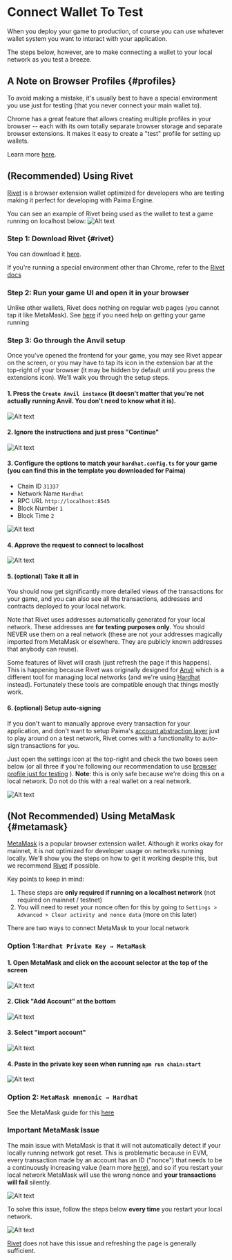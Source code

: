 # Connect Wallet To Test

When you deploy your game to production, of course you can use whatever wallet system you want to interact with your application.

The steps below, however, are to make connecting a wallet to your local network as you test a breeze.

## A Note on Browser Profiles {#profiles}

To avoid making a mistake, it's usually best to have a special environment you use just for testing (that you never connect your main wallet to).

Chrome has a great feature that allows creating multiple profiles in your browser -- each with its own totally separate browser storage and separate browser extensions. It makes it easy to create a "test" profile for setting up wallets.

Learn more [here](https://support.google.com/chrome/answer/2364824?hl=en&co=GENIE.Platform%3DDesktop).

## (Recommended) Using Rivet

[Rivet](https://chromewebstore.google.com/detail/rivet/mobmnpcacgadhkjfelhpemphmmnggnod) is a browser extension wallet optimized for developers who are testing making it perfect for developing with Paima Engine.

You can see an example of Rivet being used as the wallet to test a game running on localhost below:
![Alt text](image-11.png)

### Step 1: Download Rivet {#rivet}

You can download it [here](https://chromewebstore.google.com/detail/rivet/mobmnpcacgadhkjfelhpemphmmnggnod).

If you're running a special environment other than Chrome, refer to the [Rivet docs](https://github.com/paradigmxyz/rivet)

### Step 2: Run your game UI and open it in your browser

Unlike other wallets, Rivet does nothing on regular web pages (you cannot tap it like MetaMask). See [here](./1-how-to-use-paima-engine.md) if you need help on getting your game running

### Step 3: Go through the Anvil setup

Once you've opened the frontend for your game, you may see Rivet appear on the screen, or you may have to tap its icon in the extension bar at the top-right of your browser (it may be hidden by default until you press the extensions icon). We'll walk you through the setup steps.

#### 1. Press the `Create Anvil instance` (it doesn't matter that you're not actually running Anvil. You don't need to know what it is).

![Alt text](image.png)

#### 2. Ignore the instructions and just press "Continue"

![Alt text](image-1.png)

#### 3. Configure the options to match your `hardhat.config.ts` for your game (you can find this in the template you downloaded for Paima)

- Chain ID `31337`
- Network Name `Hardhat`
- RPC URL `http://localhost:8545`
- Block Number `1`
- Block Time `2`

![Alt text](image-2.png)

#### 4. Approve the request to connect to localhost

![Alt text](image-3.png)

#### 5. (optional) Take it all in

You should now get significantly more detailed views of the transactions for your game, and you can also see all the transactions, addresses and contracts deployed to your local network.

Note that Rivet uses addresses automatically generated for your local network. These addresses are **for testing purposes only**. You should NEVER use them on a real network (these are not your addresses magically imported from MetaMask or elsewhere. They are publicly known addresses that anybody can reuse).

Some features of Rivet will crash (just refresh the page if this happens). This is happening because Rivet was originally designed for [Anvil](https://book.getfoundry.sh/anvil/) which is a different tool for managing local networks (and we're using [Hardhat](https://hardhat.org/) instead). Fortunately these tools are compatible enough that things mostly work.

#### 6. (optional) Setup auto-signing

If you don't want to manually approve every transaction for your application, and don't want to setup Paima's [account abstraction layer](../700-multichain-support/2-wallet-layer/1-introduction.mdx) just to play around on a test network, Rivet comes with a functionality to auto-sign transactions for you.

Just open the settings icon at the top-right and check the two boxes seen below (or all three if you're following our recommendation to use  [browser profile just for testing](#profiles) ). **Note**: this is only safe because we're doing this on a local network. Do not do this with a real wallet on a real network.

![Alt text](image-4.png)

## (Not Recommended) Using MetaMask {#metamask}

[MetaMask](https://metamask.io/) is a popular browser extension wallet. Although it works okay for mainnet, it is not optimized for developer usage on networks running locally. We'll show you the steps on how to get it working despite this, but we recommend [Rivet](#rivet) if possible.

Key points to keep in mind:
1. These steps are **only required if running on a localhost network** (not required on mainnet / testnet)
2. You will need to reset your nonce often for this by going to `Settings > Advanced > Clear activity and nonce data` (more on this later)

There are two ways to connect MetaMask to your local network

### Option 1:`Hardhat Private Key → MetaMask`

#### 1. Open MetaMask and click on the account selector at the top of the screen

![Alt text](image-5.png)

#### 2. Click "Add Account" at the bottom

![Alt text](image-6.png)

#### 3. Select "import account"

![Alt text](image-7.png)

#### 4. Paste in the private key seen when running `npm run chain:start`

![Alt text](image-8.png)

### Option 2: `MetaMask mnemonic → Hardhat`

See the MetaMask guide for this [here](https://docs.metamask.io/wallet/how-to/get-started-building/run-devnet/)

### **Important** MetaMask Issue

The main issue with MetaMask is that it will not automatically detect if your locally running network got reset. This is problematic because in EVM, every transaction made by an account has an ID ("nonce") that needs to be a continuously increasing value (learn more [here](https://help.myetherwallet.com/en/articles/5461509-what-is-a-nonce)), and so if you restart your local network MetaMask will use the wrong nonce and **your transactions will fail** silently.

![Alt text](image-9.png)

To solve this issue, follow the steps below **every time** you restart your local network.

![Alt text](image-10.png)

[Rivet](#rivet) does not have this issue and refreshing the page is generally sufficient.
